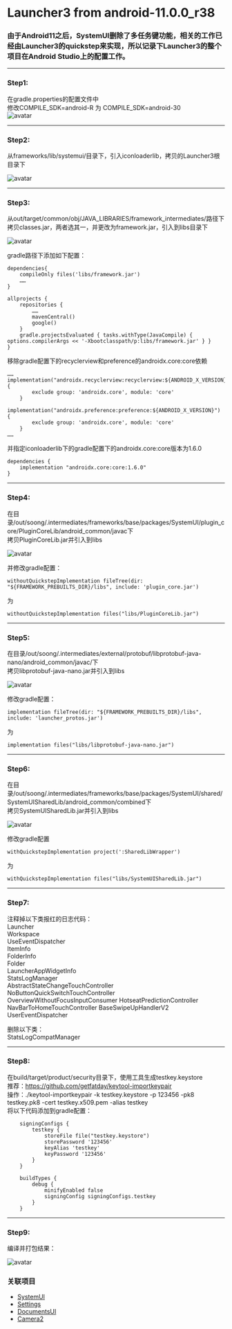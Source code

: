 # Launcher3 from android-11.0.0_r38

### 由于Android11之后，SystemUI删除了多任务键功能，相关的工作已经由Launcher3的quickstep来实现，所以记录下Launcher3的整个项目在Android Studio上的配置工作。 

---

### Step1:  
在gradle.properties的配置文件中  
修改COMPILE_SDK=android-R 为 COMPILE_SDK=android-30  
![avatar](images/properties.jpg)

---
### Step2:  
从frameworks/lib/systemui/目录下，引入iconloaderlib，拷贝的Launcher3根目录下

![avatar](images/iconloaderlib.jpg)

---

### Step3:  
从out/target/common/obj/JAVA_LIBRARIES/framework_intermediates/路径下  
拷贝classes.jar，两者选其一，并更改为framework.jar，引入到libs目录下  

![avatar](images/framework-jar.jpg)

gradle路径下添加如下配置：

```
dependencies{
	compileOnly files('libs/framework.jar')
	……
}

```

```
allprojects {
    repositories {
    	……
        mavenCentral()
        google()
    }
    gradle.projectsEvaluated { tasks.withType(JavaCompile) { options.compilerArgs << '-Xbootclasspath/p:libs/framework.jar' } }
}
```

移除gradle配置下的recyclerview和preference的androidx.core:core依赖

```
……
implementation("androidx.recyclerview:recyclerview:${ANDROID_X_VERSION}") {
        exclude group: 'androidx.core', module: 'core'
    }
    implementation("androidx.preference:preference:${ANDROID_X_VERSION}") {
        exclude group: 'androidx.core', module: 'core'
    }
……
```
并指定iconloaderlib下的gradle配置下的androidx.core:core版本为1.6.0

```
dependencies {
    implementation "androidx.core:core:1.6.0"
}
```

---

### Step4:  
在目录/out/soong/.intermediates/frameworks/base/packages/SystemUI/plugin_core/PluginCoreLib/android_common/javac下  
拷贝PluginCoreLib.jar并引入到libs  

![avatar](images/PluginCoreLib-jar.jpg)

并修改gradle配置：

```
withoutQuickstepImplementation fileTree(dir: "${FRAMEWORK_PREBUILTS_DIR}/libs", include: 'plugin_core.jar')
```

为

```
withoutQuickstepImplementation files("libs/PluginCoreLib.jar")
```
---

### Step5:  
在目录/out/soong/.intermediates/external/protobuf/libprotobuf-java-nano/android_common/javac/下  
拷贝libprotobuf-java-nano.jar并引入到libs

![avatar](images/libprotobuf-java-nano-jar.jpg)

修改gradle配置：


```
implementation fileTree(dir: "${FRAMEWORK_PREBUILTS_DIR}/libs", include: 'launcher_protos.jar')
```

为

```
implementation files("libs/libprotobuf-java-nano.jar")

```
---


### Step6:  
在目录/out/soong/.intermediates/frameworks/base/packages/SystemUI/shared/SystemUISharedLib/android_common/combined下  
拷贝SystemUISharedLib.jar并引入到libs  

![avatar](images/SystemUISharedLib-jar.jpg)

修改gradle配置  

```
withQuickstepImplementation project(':SharedLibWrapper')
```

为

```
withQuickstepImplementation files("libs/SystemUISharedLib.jar")

```
---

### Step7:  
注释掉以下类报红的日志代码：   
Launcher  
Workspace  
UseEventDispatcher  
ItemInfo  
FolderInfo  
Folder  
LauncherAppWidgetInfo  
StatsLogManager  
AbstractStateChangeTouchController  
NoButtonQuickSwitchTouchController  
OverviewWithoutFocusInputConsumer 
HotseatPredictionController
NavBarToHomeTouchController 
BaseSwipeUpHandlerV2  
UserEventDispatcher  

删除以下类：  
StatsLogCompatManager

---

### Step8:  
在build/target/product/security目录下，使用工具生成testkey.keystore  
推荐：https://github.com/getfatday/keytool-importkeypair  
操作：./keytool-importkeypair -k testkey.keystore -p 123456 -pk8 testkey.pk8 -cert testkey.x509.pem -alias testkey  
将以下代码添加到gradle配置：

```
    signingConfigs {
        testkey {
            storeFile file("testkey.keystore")
            storePassword '123456'
            keyAlias 'testkey'
            keyPassword '123456'
        }
    }

    buildTypes {
        debug {
            minifyEnabled false
            signingConfig signingConfigs.testkey
        }
    }
```

---

### Step9:  
编译并打包结果：  

![avatar](images/output.jpg)

### 关联项目
* [SystemUI](https://github.com/siren-ocean/SystemUI)
* [Settings](https://github.com/siren-ocean/Settings)
* [DocumentsUI](https://github.com/siren-ocean/DocumentsUI)
* [Camera2](https://github.com/siren-ocean/Camera2)
